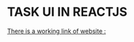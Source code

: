 # TASK UI IN REACTJS

[There is a working link of website :](https://heartfelt-sunburst-fa83f4.netlify.app/)
